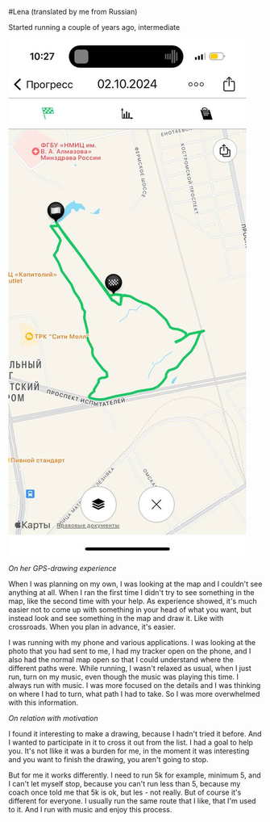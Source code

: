#Lena (translated by me from Russian)

Started running a couple of years ago, intermediate

![lena](/data/images/experiments/lena.JPG)

_On her GPS-drawing experience_

When I was planning on my own, I was looking at the map and I couldn't see anything at all. When I ran the first time I didn't try to see something in the map, like the second time with your help. As experience showed, it's much easier not to come up with something in your head of what you want, but instead look and see something in the map and draw it. Like with crossroads. When you plan in advance, it's easier.

I was running with my phone and various applications. I was looking at the photo that you had sent to me, I had my tracker open on the phone, and I also had the normal map open so that I could understand where the different paths were. While running, I wasn't relaxed as usual, when I just run, turn on my music, even though the music was playing this time. I always run with music. I was more focused on the details and I was thinking on where I had to turn, what path I had to take. So I was more overwhelmed with this information.

_On relation with motivation_

I found it interesting to make a drawing, because I hadn't tried it before. And I wanted to participate in it to cross it out from the list. I had a goal to help you. It's not llike it was a burden for me, in the moment it was interesting and you want to finish the drawing, you aren't going to stop.

But for me it works differently. I need to run 5k for example, minimum 5, and I can't let myself stop, because you can't run less than 5, because my coach once told me that 5k is ok, but les - not really. But of course it's different for everyone. I usually run the same route that I like, that I'm used to it. And I run with music and enjoy this process.
